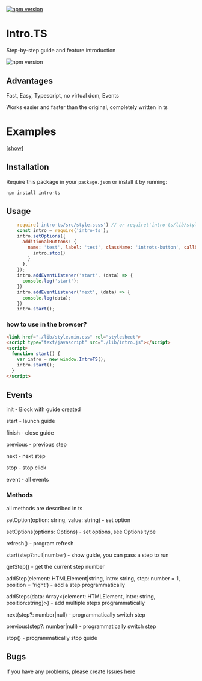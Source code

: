 [![npm version](https://badge.fury.io/js/intro-ts.svg)](https://badge.fury.io/js/intro-ts)

# Intro.TS

Step-by-step guide and feature introduction

![npm version](https://s00d.github.io/intro.ts/example/image.png)

## Advantages

Fast, Easy, Typescript, no virtual dom, Events

Works easier and faster than the original, completely written in ts

# Examples
  
[[show](https://s00d.github.io/intro.ts/example/index.html)]

## Installation

Require this package in your `package.json` or install it by running:
```
npm install intro-ts
```

## Usage

```js
    require('intro-ts/src/style.scss') // or require('intro-ts/lib/style.min.css'); or you can add other styles
    const intro = require('intro-ts');
    intro.setOptions({
      additionalButtons: {
        name: 'test', label: 'test', className: 'introts-button', callback: function () {
          intro.stop()
        }
      },
    });
    intro.addEventListener('start', (data) => {
      console.log('start');
    })
    intro.addEventListener('next', (data) => {
      console.log(data);
    })
    intro.start();

```

### how to use in the browser?

```html
<link href="./lib/style.min.css" rel="stylesheet">
<script type="text/javascript" src="./lib/intro.js"></script>
<script>
  function start() {
    var intro = new window.IntroTS();
    intro.start();
  }
</script>
```

## Events

init - Block with guide created

start - launch guide 

finish - close guide

previous - previous step

next - next step

stop - stop click

event - all events

### Methods

all methods are described in ts

setOption(option: string, value: string) - set option

setOptions(options: Options) - set options, see Options type

refresh() - program refresh

start(step?:null|number) - show guide, you can pass a step to run

getStep() - get the current step number

addStep(element: HTMLElement|string, intro: string, step: number = 1, position = 'right') - add a step programmatically

addSteps(data: Array<{element: HTMLElement, intro: string, position:string}>) -  add multiple steps programmatically

next(step?: number|null) - programmatically switch step

previous(step?: number|null) - programmatically switch step

stop() - programmatically stop guide

## Bugs

If you have any problems, please create Issues [here](https://github.com/s00d/intro-ts/issues)   
